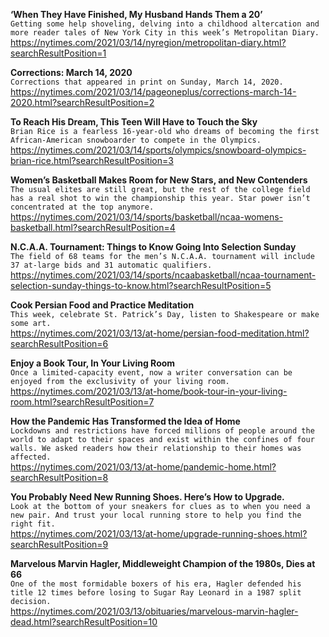 **‘When They Have Finished, My Husband Hands Them a 20’**\
`Getting some help shoveling, delving into a childhood altercation and more reader tales of New York City in this week’s Metropolitan Diary.`\
https://nytimes.com/2021/03/14/nyregion/metropolitan-diary.html?searchResultPosition=1

**Corrections: March 14, 2020**\
`Corrections that appeared in print on Sunday, March 14, 2020.`\
https://nytimes.com/2021/03/14/pageoneplus/corrections-march-14-2020.html?searchResultPosition=2

**To Reach His Dream, This Teen Will Have to Touch the Sky**\
`Brian Rice is a fearless 16-year-old who dreams of becoming the first African-American snowboarder to compete in the Olympics.`\
https://nytimes.com/2021/03/14/sports/olympics/snowboard-olympics-brian-rice.html?searchResultPosition=3

**Women’s Basketball Makes Room for New Stars, and New Contenders**\
`The usual elites are still great, but the rest of the college field has a real shot to win the championship this year. Star power isn’t concentrated at the top anymore.`\
https://nytimes.com/2021/03/14/sports/basketball/ncaa-womens-basketball.html?searchResultPosition=4

**N.C.A.A. Tournament: Things to Know Going Into Selection Sunday**\
`The field of 68 teams for the men’s N.C.A.A. tournament will include 37 at-large bids and 31 automatic qualifiers.`\
https://nytimes.com/2021/03/14/sports/ncaabasketball/ncaa-tournament-selection-sunday-things-to-know.html?searchResultPosition=5

**Cook Persian Food and Practice Meditation**\
`This week, celebrate St. Patrick’s Day, listen to Shakespeare or make some art.`\
https://nytimes.com/2021/03/13/at-home/persian-food-meditation.html?searchResultPosition=6

**Enjoy a Book Tour, In Your Living Room**\
`Once a limited-capacity event, now a writer conversation can be enjoyed from the exclusivity of your living room.`\
https://nytimes.com/2021/03/13/at-home/book-tour-in-your-living-room.html?searchResultPosition=7

**How the Pandemic Has Transformed the Idea of Home**\
`Lockdowns and restrictions have forced millions of people around the world to adapt to their spaces and exist within the confines of four walls. We asked readers how their relationship to their homes was affected.`\
https://nytimes.com/2021/03/13/at-home/pandemic-home.html?searchResultPosition=8

**You Probably Need New Running Shoes. Here’s How to Upgrade.**\
`Look at the bottom of your sneakers for clues as to when you need a new pair. And trust your local running store to help you find the right fit.`\
https://nytimes.com/2021/03/13/at-home/upgrade-running-shoes.html?searchResultPosition=9

**Marvelous Marvin Hagler, Middleweight Champion of the 1980s, Dies at 66**\
`One of the most formidable boxers of his era, Hagler defended his title 12 times before losing to Sugar Ray Leonard in a 1987 split decision.`\
https://nytimes.com/2021/03/13/obituaries/marvelous-marvin-hagler-dead.html?searchResultPosition=10


